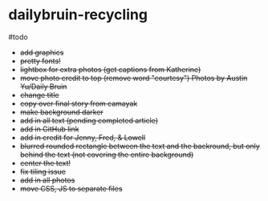dailybruin-recycling
====================

#todo

* <del>add graphics</del>
* <del>pretty fonts!</del>
* <del>lightbox for extra photos (get captions from Katherine)</del>
* <del>move photo credit to top (remove word "courtesy") Photos by Austin Yu/Daily Bruin</del>
* <del>change title</del>
* <del>copy over final story from camayak</del>
* <del>make background darker</del>
* <del> add in all text (pending completed article) </del>
* <del> add in GitHub link </del>
* <del> add in credit for Jenny, Fred, & Lowell </del>
* <del> blurred rounded rectangle between the text and the backround, but only behind the text (not covering the entire background) </del>
* <del> center the text! </del>
* <del> fix tiling issue </del>
* <del> add in all photos </del>
* <del> move CSS, JS to separate files </del>